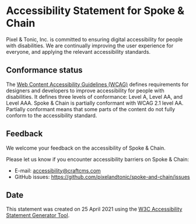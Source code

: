 # Accessibility Statement for Spoke & Chain
Pixel & Tonic, Inc. is committed to ensuring digital accessibility for people with disabilities. We are continually improving the user experience for everyone, and applying the relevant accessibility standards.

## Conformance status
The [Web Content Accessibility Guidelines (WCAG)](https://www.w3.org/WAI/standards-guidelines/wcag/) defines requirements for designers and developers to improve accessibility for people with disabilities. It defines three levels of conformance: Level A, Level AA, and Level AAA. Spoke & Chain is partially conformant with WCAG 2.1 level AA. Partially conformant means that some parts of the content do not fully conform to the accessibility standard.

## Feedback
We welcome your feedback on the accessibility of Spoke & Chain.

Please let us know if you encounter accessibility barriers on Spoke & Chain:
- E-mail: <accessibility@craftcms.com>
- GitHub issues: <https://github.com/pixelandtonic/spoke-and-chain/issues>

## Date
This statement was created on 25 April 2021 using the [W3C Accessibility Statement Generator Tool](https://www.w3.org/WAI/planning/statements/).